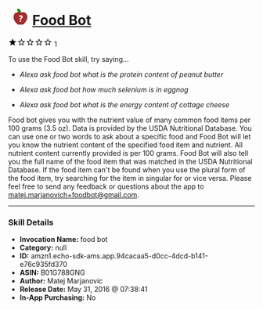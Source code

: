 # &nbsp;<img src="skill_icon" alt="Food Bot icon" width="36"> [Food Bot](http://alexa.amazon.com/#skills/amzn1.echo-sdk-ams.app.94cacaa5-d0cc-4dcd-b141-e76c935fd370)
![1 stars](../../images/ic_star_black_18dp_1x.png)![1 stars](../../images/ic_star_border_black_18dp_1x.png)![1 stars](../../images/ic_star_border_black_18dp_1x.png)![1 stars](../../images/ic_star_border_black_18dp_1x.png)![1 stars](../../images/ic_star_border_black_18dp_1x.png) 1

To use the Food Bot skill, try saying...

* *Alexa ask food bot what is the protein content of peanut butter*

* *Alexa ask food bot how much selenium is in eggnog*

* *Alexa ask food bot what is the energy content of cottage cheese*

Food bot gives you with the nutrient value of many common food items per 100 grams (3.5 oz). Data is provided by the USDA Nutritional Database. You can use one or two words to ask about a specific food and Food Bot will let you know the nutrient content of the specified food item and nutrient. All nutrient content currently provided is per 100 grams. Food Bot will also tell you the full name of the food item that was matched in the USDA Nutritional Database. If the food item can't be found when you use the plural form of the food item, try searching for the item in singular for or vice versa. Please feel free to send any feedback or questions about the app to matej.marjanovich+foodbot@gmail.com.

***

### Skill Details

* **Invocation Name:** food bot
* **Category:** null
* **ID:** amzn1.echo-sdk-ams.app.94cacaa5-d0cc-4dcd-b141-e76c935fd370
* **ASIN:** B01G788GNG
* **Author:** Matej Marjanovic
* **Release Date:** May 31, 2016 @ 07:38:41
* **In-App Purchasing:** No

